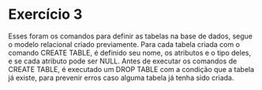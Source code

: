 # Exercício 3
Esses foram os comandos para definir as tabelas na base de dados, segue o modelo relacional criado previamente. Para cada tabela criada com o comando CREATE TABLE, é definido seu nome, os atributos e o tipo deles, e se cada atributo pode ser NULL. Antes de executar os comandos de CREATE TABLE, é executado um DROP TABLE com a condição que a tabela já existe, para prevenir erros caso alguma tabela já tenha sido criada.